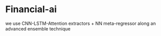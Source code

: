 # Financial-ai
we use CNN-LSTM-Attention extractors + NN meta-regressor along an advanced ensemble technique
